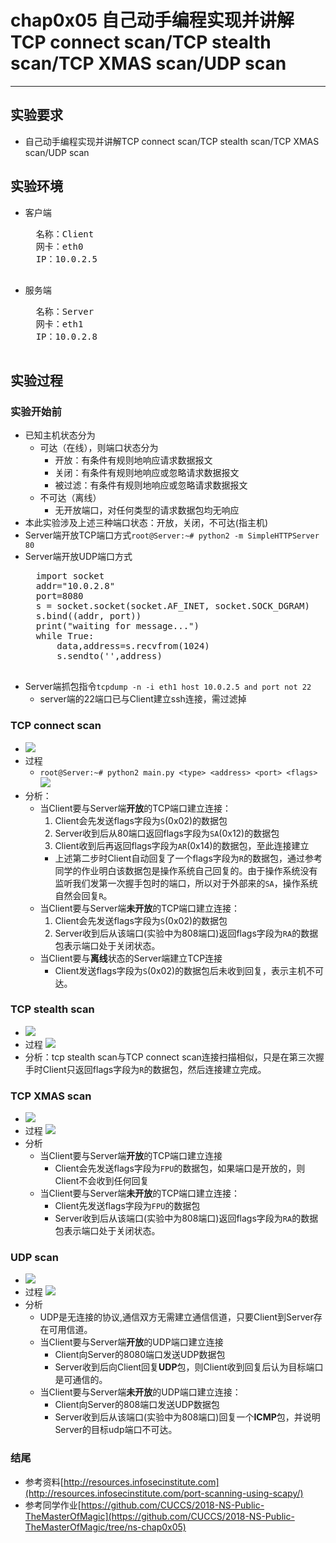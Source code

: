 # chap0x05 自己动手编程实现并讲解TCP connect scan/TCP stealth scan/TCP XMAS scan/UDP scan

----------

## 实验要求
* 自己动手编程实现并讲解TCP connect scan/TCP stealth scan/TCP XMAS scan/UDP scan
## 实验环境
* 客户端
	<pre>
	名称：Client
	网卡：eth0
	IP：10.0.2.5
	</pre>
* 服务端
	<pre>
	名称：Server
	网卡：eth1
	IP：10.0.2.8
	</pre>
## 实验过程
### 实验开始前
* 已知主机状态分为
	* 可达（在线），则端口状态分为
		* 开放：有条件有规则地响应请求数据报文
		* 关闭：有条件有规则地响应或忽略请求数据报文
		* 被过滤：有条件有规则地响应或忽略请求数据报文
	* 不可达（离线）
		* 无开放端口，对任何类型的请求数据包均无响应
* 本此实验涉及上述三种端口状态：开放，关闭，不可达(指主机)
* Server端开放TCP端口方式`root@Server:~# python2 -m SimpleHTTPServer 80`
* Server端开放UDP端口方式
	<pre>
	import socket
	addr="10.0.2.8"
	port=8080
	s = socket.socket(socket.AF_INET, socket.SOCK_DGRAM)
	s.bind((addr, port))
	print("waiting for message...")
	while True:
	    data,address=s.recvfrom(1024)
	    s.sendto('',address)
	</pre>
* Server端抓包指令`tcpdump -n -i eth1 host 10.0.2.5 and port not 22`
	* server端的22端口已与Client建立ssh连接，需过滤掉
### TCP connect scan
* ![](image\TCP_connect_scan_open.png)
* 过程
	* `root@Server:~# python2 main.py <type> <address> <port> <flags>`
	![](image\tcp_connect_scan.png)
* 分析：
	* 当Client要与Server端**开放**的TCP端口建立连接：
		1. Client会先发送flags字段为`S`(0x02)的数据包
		2. Server收到后从80端口返回flags字段为`SA`(0x12)的数据包
		3. Client收到后再返回flags字段为`AR`(0x14)的数据包，至此连接建立
		* 上述第二步时Client自动回复了一个flags字段为`R`的数据包，通过参考同学的作业明白该数据包是操作系统自己回复的。由于操作系统没有监听我们发第一次握手包时的端口，所以对于外部来的`SA`，操作系统自然会回复`R`。
	* 当Client要与Server端**未开放**的TCP端口建立连接：
		1. Client会先发送flags字段为`S`(0x02)的数据包
		2. Server收到后从该端口(实验中为808端口)返回flags字段为`RA`的数据包表示端口处于关闭状态。
	* 当Client要与**离线**状态的Server端建立TCP连接
		* Client发送flags字段为`S`(0x02)的数据包后未收到回复，表示主机不可达。
### TCP stealth scan
* ![](image\TCP_stealth_scan.png)
* 过程
	![](image\tcp_stealth_scan_pro.png)
* 分析：tcp stealth scan与TCP connect scan连接扫描相似，只是在第三次握手时Client只返回flags字段为`R`的数据包，然后连接建立完成。
### TCP XMAS scan
* ![](image\TCP_XMAS_scan.png)
* 过程
	![](image\TCP_XMAS_scan_pro.png)
* 分析
	* 当Client要与Server端**开放**的TCP端口建立连接
		* Client会先发送flags字段为`FPU`的数据包，如果端口是开放的，则Client不会收到任何回复
	* 当Client要与Server端**未开放**的TCP端口建立连接：
		* Client先发送flags字段为`FPU`的数据包
		* Server收到后从该端口(实验中为808端口)返回flags字段为`RA`的数据包表示端口处于关闭状态。
### UDP scan
* ![](image\udp_scan.png)
* 过程
	![](image\udp_scan_pro.png)
* 分析
	* UDP是无连接的协议,通信双方无需建立通信信道，只要Client到Server存在可用信道。
	* 当Client要与Server端**开放**的UDP端口建立连接
		* Client向Server的8080端口发送UDP数据包
		* Server收到后向Client回复**UDP**包，则Client收到回复后认为目标端口是可通信的。
	* 当Client要与Server端**未开放**的UDP端口建立连接：
		* Client向Server的808端口发送UDP数据包
		* Server收到后从该端口(实验中为808端口)回复一个**ICMP**包，并说明Server的目标udp端口不可达。
### 结尾
* 参考资料[http://resources.infosecinstitute.com](http://resources.infosecinstitute.com/port-scanning-using-scapy/)
* 参考同学作业[https://github.com/CUCCS/2018-NS-Public-TheMasterOfMagic](https://github.com/CUCCS/2018-NS-Public-TheMasterOfMagic/tree/ns-chap0x05)